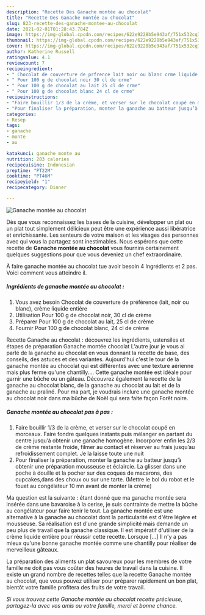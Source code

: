 ```yaml
---
description: "Recette Des Ganache montée au chocolat"
title: "Recette Des Ganache montée au chocolat"
slug: 823-recette-des-ganache-montee-au-chocolat
date: 2021-02-01T01:28:43.784Z
image: https://img-global.cpcdn.com/recipes/622e9228b5e943af/751x532cq70/ganache-montee-au-chocolat-photo-principale-de-la-recette.jpg
thumbnail: https://img-global.cpcdn.com/recipes/622e9228b5e943af/751x532cq70/ganache-montee-au-chocolat-photo-principale-de-la-recette.jpg
cover: https://img-global.cpcdn.com/recipes/622e9228b5e943af/751x532cq70/ganache-montee-au-chocolat-photo-principale-de-la-recette.jpg
author: Katherine Russell
ratingvalue: 4.1
reviewcount: 7
recipeingredient:
- " Chocolat de couverture de prfrence lait noir ou blanc crme liquide entire"
- " Pour 100 g de chocolat noir 30 cl de crme"
- " Pour 100 g de chocolat au lait 25 cl de crme"
- " Pour 100 g de chocolat blanc 24 cl de crme"
recipeinstructions:
- "Faire bouillir 1/3 de la crème, et verser sur le chocolat coupé en morceaux. Faire fondre quelques instants puis mélanger en partant du centre jusqu’à obtenir une ganache homogène. Incorporer enfin les 2/3 de crème restante froide, filmer au contact et réserver au frais jusqu’au refroidissement complet. Je la laisse toute une nuit"
- "Pour finaliser la préparation, monter la ganache au batteur jusqu’à obtenir une préparation mousseuse et éclaircie. La glisser dans une poche à douille et la pocher sur des coques de macarons, des cupcakes,dans des choux ou sur une tarte. (Mettre le bol du robot et le fouet au congélateur 10 mn avant de monter la crème)"
categories:
- Resep
tags:
- ganache
- monte
- au

katakunci: ganache monte au 
nutrition: 283 calories
recipecuisine: Indonesian
preptime: "PT22M"
cooktime: "PT46M"
recipeyield: "1"
recipecategory: Dinner

---
```



![Ganache montée au chocolat](https://img-global.cpcdn.com/recipes/622e9228b5e943af/751x532cq70/ganache-montee-au-chocolat-photo-principale-de-la-recette.jpg)

Dès que vous reconnaissez les bases de la cuisine, développer un plat ou un plat tout simplement délicieux peut être une expérience aussi libératrice et enrichissante. Les senteurs de votre maison et les visages des personnes avec qui vous la partagez sont inestimables. Nous espérons que cette recette de <strong> Ganache montée au chocolat </strong> vous fournira certainement quelques suggestions pour que vous deveniez un chef extraordinaire.

<!--inarticleads1-->

À faire ganache montée au chocolat tue avoir besoin 4 Ingrédients et 2 pas. Voici comment vous atteindre il.

##### Ingrédients de ganache montée au chocolat :

1. Vous avez besoin  Chocolat de couverture de préférence (lait, noir ou blanc), crème liquide entière
1. Utilisation  Pour 100 g de chocolat noir, 30 cl de crème
1. Préparer  Pour 100 g de chocolat au lait, 25 cl de crème
1. Fournir  Pour 100 g de chocolat blanc, 24 cl de crème


Recette Ganache au chocolat : découvrez les ingrédients, ustensiles et étapes de préparation Ganache montée chocolat L&#39;autre jour je vous ai parlé de la ganache au chocolat en vous donnant la recette de base, des conseils, des astuces et des variantes. Aujourd&#39;hui c&#39;est le tour de la ganache montée au chocolat qui est différentes avec une texture aérienne mais plus ferme qu&#39;une chantilly.… Cette ganache montée est idéale pour garnir une bûche ou un gâteau. Découvrez également la recette de la ganache au chocolat blanc, de la ganache au chocolat au lait et de la ganache au praliné. Pour ma part, je voudrais inclure une ganache montée au chocolat noir dans ma bûche de Noël qui sera faite façon Forêt noire. 

<!--inarticleads2-->

##### Ganache montée au chocolat pas à pas :

1. Faire bouillir 1/3 de la crème, et verser sur le chocolat coupé en morceaux. Faire fondre quelques instants puis mélanger en partant du centre jusqu’à obtenir une ganache homogène. Incorporer enfin les 2/3 de crème restante froide, filmer au contact et réserver au frais jusqu’au refroidissement complet. Je la laisse toute une nuit
1. Pour finaliser la préparation, monter la ganache au batteur jusqu’à obtenir une préparation mousseuse et éclaircie. La glisser dans une poche à douille et la pocher sur des coques de macarons, des cupcakes,dans des choux ou sur une tarte. (Mettre le bol du robot et le fouet au congélateur 10 mn avant de monter la crème)


Ma question est la suivante : étant donné que ma ganache montée sera insérée dans une bavaroise à la cerise, je suis contrainte de mettre la bûche au congélateur pour faire tenir le tout. La ganache montée est une alternative à la ganache au chocolat dont la particularité est d&#39;être légère et mousseuse. Sa réalisation est d&#39;une grande simplicité mais demande un peu plus de travail que la ganache classique. Il est impératif d&#39;utiliser de la crème liquide entière pour réussir cette recette. Lorsque […] Il n&#39;y a pas mieux qu&#39;une bonne ganache montée comme une chantilly pour réaliser de merveilleux gâteaux. 

<!--inarticleads1-->

<p>
La préparation des aliments un plat savoureux pour les membres de votre famille ne doit pas vous coûter des heures de travail dans la cuisine. Il existe un grand nombre de recettes telles que la recette Ganache montée au chocolat, que vous pouvez utiliser pour préparer rapidement un bon plat, bientôt votre famille profitera des fruits de votre travail.
</p>

<p>
<i>Si vous trouvez cette Ganache montée au chocolat recette précieuse, partagez-la avec vos amis ou votre famille, merci et bonne chance.</i>
</p>
